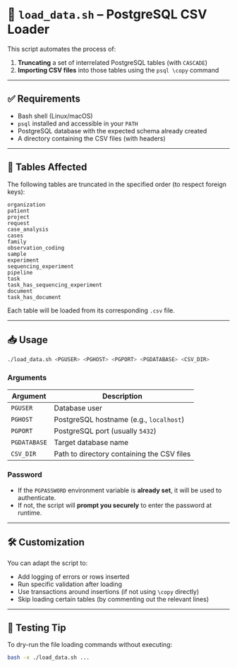 # 📄 `load_data.sh` – PostgreSQL CSV Loader

This script automates the process of:

1. **Truncating** a set of interrelated PostgreSQL tables (with `CASCADE`)
2. **Importing CSV files** into those tables using the `psql \copy` command

---

## ✅ Requirements

- Bash shell (Linux/macOS)
- `psql` installed and accessible in your `PATH`
- PostgreSQL database with the expected schema already created
- A directory containing the CSV files (with headers)

---

## 🧩 Tables Affected

The following tables are truncated in the specified order (to respect foreign keys):

```
organization
patient
project
request
case_analysis
cases
family
observation_coding
sample
experiment
sequencing_experiment
pipeline
task
task_has_sequencing_experiment
document
task_has_document
```

Each table will be loaded from its corresponding `.csv` file.

---

## 📥 Usage

```bash
./load_data.sh <PGUSER> <PGHOST> <PGPORT> <PGDATABASE> <CSV_DIR>
```

### Arguments

| Argument      | Description                                |
|---------------|--------------------------------------------|
| `PGUSER`      | Database user                              |
| `PGHOST`      | PostgreSQL hostname (e.g., `localhost`)    |
| `PGPORT`      | PostgreSQL port (usually `5432`)           |
| `PGDATABASE`  | Target database name                       |
| `CSV_DIR`     | Path to directory containing the CSV files |

### Password

- If the `PGPASSWORD` environment variable is **already set**, it will be used to authenticate.
- If not, the script will **prompt you securely** to enter the password at runtime.

---


## 🛠 Customization

You can adapt the script to:

- Add logging of errors or rows inserted
- Run specific validation after loading
- Use transactions around insertions (if not using `\copy` directly)
- Skip loading certain tables (by commenting out the relevant lines)

---

## 🧪 Testing Tip

To dry-run the file loading commands without executing:

```bash
bash -x ./load_data.sh ...
```
